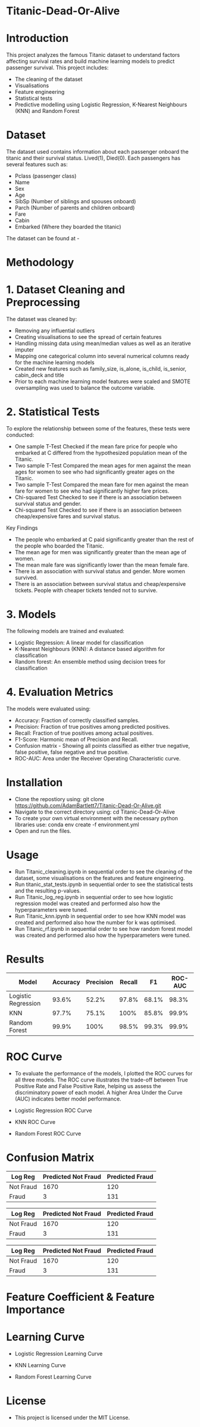 # Titanic-Dead-Or-Alive

# Introduction

This project analyzes the famous Titanic dataset to understand factors affecting survival rates and build machine learning models to predict passenger survival. This project includes:
- The cleaning of the dataset
- Visualisations
- Feature engineering
- Statistical tests
- Predictive modelling using Logistic Regression, K-Nearest Neighbours (KNN) and Random Forest

# Dataset

The dataset used contains information about each passenger onboard the titanic and their survival status. Lived(1), Died(0). Each passengers has several features such as:
- Pclass (passenger class)
- Name
- Sex
- Age
- SibSp (Number of siblings and spouses onboard)
- Parch (Number of parents and children onboard)
- Fare
- Cabin
- Embarked (Where they boarded the titanic)

The dataset can be found at - 

# Methodology

# 1. Dataset Cleaning and Preprocessing

The dataset was cleaned by:
- Removing any influential outliers
- Creating visualisations to see the spread of certain features
- Handling missing data using mean/median values as well as an iterative imputer
- Mapping one categorical column into several numerical columns ready for the machine learning models
- Created new features such as family_size, is_alone, is_child, is_senior, cabin_deck and title
- Prior to each machine learning model features were scaled and SMOTE oversampling was used to balance the outcome variable.

# 2. Statistical Tests

To explore the relationship between some of the features, these tests were conducted:
- One sample T-Test
  Checked if the mean fare price for people who embarked at C differed from the hypothesized population mean of the Titanic.
- Two sample T-Test
  Compared the mean ages for men against the mean ages for women to see who had significantly greater ages on the Titanic.
- Two sample T-Test
  Compared the mean fare for men against the mean fare for women to see who had significantly higher fare prices.
- Chi-squared Test
  Checked to see if there is an association between survival status and gender.
- Chi-squared Test
  Checked to see if there is an association between cheap/expensive fares and survival status.

Key Findings
- The people who embarked at C paid significantly greater than the rest of the people who boarded the Titanic.
- The mean age for men was significantly greater than the mean age of women.
- The mean male fare was significantly lower than the mean female fare.
- There is an association with survival status and gender. More women survived.
- There is an association between survival status and cheap/expensive tickets. People with cheaper tickets tended not to survive.

# 3. Models

The following models are trained and evaluated:
- Logistic Regression: A linear model for classification
- K-Nearest Neighbours (KNN): A distance based algorithm for classification
- Random forest: An ensemble method using decision trees for classification

# 4. Evaluation Metrics

The models were evaluated using:
- Accuracy: Fraction of correctly classified samples.
- Precision: Fraction of true positives among predicted positives.
- Recall: Fraction of true positives among actual positives.
- F1-Score: Harmonic mean of Precision and Recall.
- Confusion matrix - Showing all points classified as either true negative, false positive, false negative and true positive.
- ROC-AUC: Area under the Receiver Operating Characteristic curve.

# Installation

- Clone the repostiory using:
  git clone https://github.com/AdamBartlett7/Titanic-Dead-Or-Alive.git
- Navigate to the correct directory using:
  cd Titanic-Dead-Or-Alive
- To create your own virtual environment with the necessary python libraries use:
  conda env create -f environment.yml
- Open and run the files.

# Usage
- Run Titanic_cleaning.ipynb in sequential order to see the cleaning of the dataset, some visualisations on the features and feature engineering.
- Run titanic_stat_tests.ipynb in sequential order to see the statistical tests and the resulting p-values.
- Run Titanic_log_reg.ipynb in sequential order to see how logistic regression model was created and performed also how the hyperparameters were tuned.
- Run Titanic_knn.ipynb in sequential order to see how KNN model was created and performed also how the number for k was optimised.
- Run Titanic_rf.ipynb in sequential order to see how random forest model was created and performed also how the hyperparameters were tuned.

# Results

 | Model               |   Accuracy  |   Precision  |   Recall   |     F1    |    ROC-AUC   | 
 | ------------------- | ----------- | ------------ | ---------- | --------- | ------------ |
 | Logistic Regression |    93.6%    |     52.2%    |    97.8%   |   68.1%   |     98.3%    |
 | KNN                 |    97.7%    |     75.1%    |    100%    |   85.8%   |     99.9%    |
 | Random Forest       |    99.9%    |     100%     |    98.5%   |   99.3%   |     99.9%    |

# ROC Curve
- To evaluate the performance of the models, I plotted the ROC curves for all three models. The ROC curve illustrates the trade-off between True Positive Rate and False 
  Positive Rate, helping us assess the discriminatory power of each model. A higher Area Under the Curve (AUC) indicates better model performance.
  
- Logistic Regression ROC Curve

- KNN ROC Curve

- Random Forest ROC Curve

# Confusion Matrix

   | Log Reg   | Predicted Not Fraud | Predicted Fraud |
   | --------- | ------------------- | --------------- |
   | Not Fraud |         1670        |       120       |
   | Fraud     |           3         |       131       |

   | Log Reg   | Predicted Not Fraud | Predicted Fraud |
   | --------- | ------------------- | --------------- |
   | Not Fraud |         1670        |       120       |
   | Fraud     |           3         |       131       |

   | Log Reg   | Predicted Not Fraud | Predicted Fraud |
   | --------- | ------------------- | --------------- |
   | Not Fraud |         1670        |       120       |
   | Fraud     |           3         |       131       |


# Feature Coefficient & Feature Importance


# Learning Curve

- Logistic Regression Learning Curve

- KNN Learning Curve

- Random Forest Learning Curve

# License
- This project is licensed under the MIT License.

  
  

